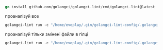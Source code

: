

```go
go install github.com/golangci/golangci-lint/cmd/golangci-lint@latest
```


проаналізуй все
```go
golangci-lint run -c "/home/evoplay/.gin/golangci-lint-config/.golangci.yml"
```

проаналізуй тільки змінені файли в гілці
```go
golangci-lint run -c "/home/evoplay/.gin/golangci-lint-config/.golangci.yml" --new-from-rev origin/master
```